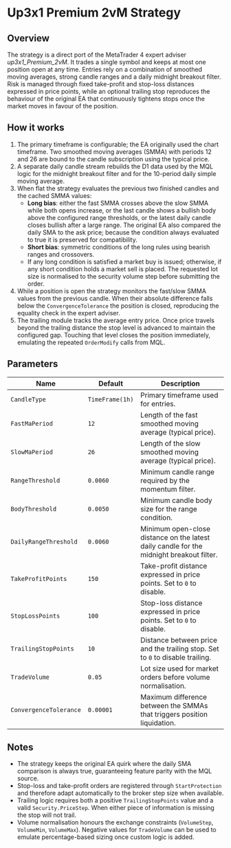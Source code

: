 # Up3x1 Premium 2vM Strategy

## Overview

The strategy is a direct port of the MetaTrader 4 expert adviser *up3x1_Premium_2vM*. It trades a single symbol and keeps at most one position open at any time. Entries rely on a combination of smoothed moving averages, strong candle ranges and a daily midnight breakout filter. Risk is managed through fixed take-profit and stop-loss distances expressed in price points, while an optional trailing stop reproduces the behaviour of the original EA that continuously tightens stops once the market moves in favour of the position.

## How it works

1. The primary timeframe is configurable; the EA originally used the chart timeframe. Two smoothed moving averages (SMMA) with periods 12 and 26 are bound to the candle subscription using the typical price.
2. A separate daily candle stream rebuilds the D1 data used by the MQL logic for the midnight breakout filter and for the 10-period daily simple moving average.
3. When flat the strategy evaluates the previous two finished candles and the cached SMMA values:
   - **Long bias**: either the fast SMMA crosses above the slow SMMA while both opens increase, or the last candle shows a bullish body above the configured range thresholds, or the latest daily candle closes bullish after a large range. The original EA also compared the daily SMA to the ask price; because the condition always evaluated to true it is preserved for compatibility.
   - **Short bias**: symmetric conditions of the long rules using bearish ranges and crossovers.
   - If any long condition is satisfied a market buy is issued; otherwise, if any short condition holds a market sell is placed. The requested lot size is normalised to the security volume step before submitting the order.
4. While a position is open the strategy monitors the fast/slow SMMA values from the previous candle. When their absolute difference falls below the `ConvergenceTolerance` the position is closed, reproducing the equality check in the expert adviser.
5. The trailing module tracks the average entry price. Once price travels beyond the trailing distance the stop level is advanced to maintain the configured gap. Touching that level closes the position immediately, emulating the repeated `OrderModify` calls from MQL.

## Parameters

| Name | Default | Description |
| --- | --- | --- |
| `CandleType` | `TimeFrame(1h)` | Primary timeframe used for entries. |
| `FastMaPeriod` | `12` | Length of the fast smoothed moving average (typical price). |
| `SlowMaPeriod` | `26` | Length of the slow smoothed moving average (typical price). |
| `RangeThreshold` | `0.0060` | Minimum candle range required by the momentum filter. |
| `BodyThreshold` | `0.0050` | Minimum candle body size for the range condition. |
| `DailyRangeThreshold` | `0.0060` | Minimum open-close distance on the latest daily candle for the midnight breakout filter. |
| `TakeProfitPoints` | `150` | Take-profit distance expressed in price points. Set to `0` to disable. |
| `StopLossPoints` | `100` | Stop-loss distance expressed in price points. Set to `0` to disable. |
| `TrailingStopPoints` | `10` | Distance between price and the trailing stop. Set to `0` to disable trailing. |
| `TradeVolume` | `0.05` | Lot size used for market orders before volume normalisation. |
| `ConvergenceTolerance` | `0.00001` | Maximum difference between the SMMAs that triggers position liquidation. |

## Notes

- The strategy keeps the original EA quirk where the daily SMA comparison is always true, guaranteeing feature parity with the MQL source.
- Stop-loss and take-profit orders are registered through `StartProtection` and therefore adapt automatically to the broker step size when available.
- Trailing logic requires both a positive `TrailingStopPoints` value and a valid `Security.PriceStep`. When either piece of information is missing the stop will not trail.
- Volume normalisation honours the exchange constraints (`VolumeStep`, `VolumeMin`, `VolumeMax`). Negative values for `TradeVolume` can be used to emulate percentage-based sizing once custom logic is added.
